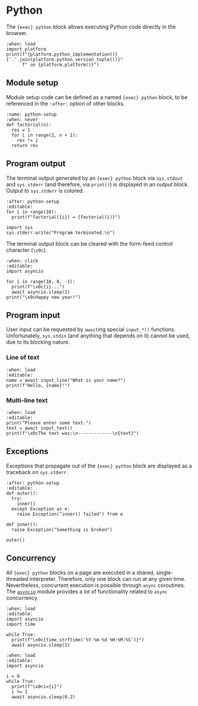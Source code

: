 <!-- Copyright 2024 Remy Blank <remy@c-space.org> -->
<!-- SPDX-License-Identifier: MIT -->

# Python

The `{exec} python` block allows executing Python code directly in the browser.

```{exec} python
:when: load
import platform
print(f"{platform.python_implementation()} {'.'.join(platform.python_version_tuple())}"
      f" on {platform.platform()}")
```

## Module setup

Module setup code can be defined as a named `{exec} python` block, to be
referenced in the `:after:` option of other blocks.

```{exec} python
:name: python-setup
:when: never
def factorial(n):
  res = 1
  for i in range(2, n + 1):
    res *= i
  return res
```

## Program output

The terminal output generated by an `{exec} python` block via `sys.stdout` and
`sys.stderr` (and therefore, via `print()`) is displayed in an output block.
Output to `sys.stderr` is colored.

```{exec} python
:after: python-setup
:editable:
for i in range(10):
  print(f"factorial({i}) = {factorial(i)}")

import sys
sys.stderr.write("Program terminated.\n")
```

The terminal output block can be cleared with the form-feed control character
(`\x0c`).

```{exec} python
:when: click
:editable:
import asyncio

for i in range(10, 0, -1):
  print(f"\x0c{i}...")
  await asyncio.sleep(1)
print("\x0cHappy new year!")
```

## Program input

User input can be requested by `await`ing special `input_*()` functions.
Unfortunately, `sys.stdin` (and anything that depends on it) cannot be used, due
to its blocking nature.

### Line of text

```{exec} python
:when: load
:editable:
name = await input_line("What is your name?")
print(f"Hello, {name}!")
```

### Multi-line text

```{exec} python
:when: load
:editable:
print("Please enter some text.")
text = await input_text()
print(f"\x0cThe text was:\n-------------\n{text}")
```

## Exceptions

Exceptions that propagate out of the `{exec} python` block are displayed as a
traceback on `sys.stderr`.

```{exec} python
:after: python-setup
:editable:
def outer():
  try:
    inner()
  except Exception as e:
    raise Exception("inner() failed") from e

def inner():
  raise Exception("Something is broken")

outer()
```

## Concurrency

All `{exec} python` blocks on a page are executed in a shared, single-threaded
interpreter. Therefore, only one block can run at any given time. Nevertheless,
concurrent execution is possible through `async` coroutines. The
[`asyncio`](https://docs.python.org/3/library/asyncio.html) module provides a
lot of functionality related to `async` concurrency.

```{exec} python
:when: load
:editable:
import asyncio
import time

while True:
  print(f"\x0c{time.strftime('%Y-%m-%d %H:%M:%S')}")
  await asyncio.sleep(1)
```

```{exec} python
:when: load
:editable:
import asyncio

i = 0
while True:
  print(f"\x0ci={i}")
  i += 1
  await asyncio.sleep(0.2)
```
